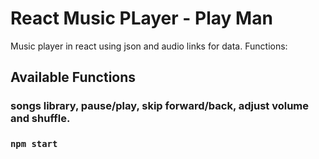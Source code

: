# React Music PLayer - Play Man

Music player in react using json and audio links for data.
Functions:

## Available Functions

### songs library, pause/play, skip forward/back, adjust volume and shuffle.

### `npm start`
